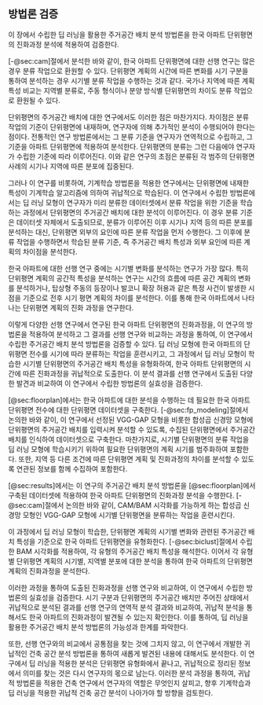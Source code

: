 ## 방법론 검증

이 장에서 수립한
딥 러닝을 활용한 주거공간 배치 분석 방법론을
한국 아파트 단위평면의 진화과정 분석에 적용하여 검증한다.

[-@sec:cam]절에서 분석한 바와 같이,
한국 아파트 단위평면에 대한 선행 연구는
많은 경우 분류 작업으로 환원할 수 있다.
단위평면 계획의 시간에 따른 변화를
시기 구분을 통하여 분석하는 경우
시기별 분류 작업을 수행하는 것과 같다.
국가나 지역에 따른 계획 특성 비교는
지역별 분류로,
주동 형식이나 분양 방식별 단위평면의 차이도
분류 작업으로 환원될 수 있다.

단위평면의 주거공간 배치에 대한 연구에서도
이러한 점은 마찬가지다.
차이점은 분류 작업의 기준이 단위평면에 내재하며,
연구자에 의해 추가적인 분석이 수행되어야 한다는 점이다.
전통적인 연구 방법론에서는
그 분류 기준을 연구자가 연역적으로 수립하고,
그 기준을 아파트 단위평면에 적용하여 분석한다.
단위평면의 분류는 그런 다음에야
연구자가 수립한 기준에 따라 이루어진다.
이와 같은 연구의 초점은
분류된 각 범주의 단위평면 사례의
시기나 지역에 따른 분포에 집중된다.

그러나 이 연구를 비롯하여,
기계학습 방법론을 적용한 연구에서는
단위평면에 내재한 특성이
기계학습 알고리즘에 의하여 귀납적으로 학습된다.
이 연구에서 수립한 방법론에서는
딥 러닝 모형이
연구자가 미리 분류한 데이터셋에서
분류 작업을 위한 기준을 학습하는 과정에서
단위평면의 주거공간 배치에 대한 분석이
이루어진다.
이 경우 분류 기준은 데이터셋 자체에서 도출되므로,
분류가 이루어진 이후 시기나 지역 등의 따른 분포를 분석하는 대신,
단위평면 외부의 요인에 따른 분류 작업을 먼저 수행한다.
그 이후에 분류 작업을 수행하면서 학습된 분류 기준,
즉 주거공간 배치 특성과 외부 요인에 따른 계획의 차이점을 분석한다.

한국 아파트에 대한 선행 연구 중에는
시기별 변화를 분석하는 연구가 가장 많다.
특히 단위평면 계획의 공간적 특성을 분석하는 연구는
시간의 흐름에 따른 공간 계획의 변화를 분석하거나,
탑상형 주동의 등장이나 발코니 확장 허용과 같은
특정 사건이 발생한 시점을 기준으로
전후 시기 평면 계획의 차이를 분석한다.
이를 통해 한국 아파트에서 나타나는
단위평면 계획의 진화 과정을 연구한다.

이렇게 다양한 선행 연구에서 연구된
한국 아파트 단위평면의 진화과정을,
이 연구의 방법론을 적용하여 분석하고
그 결과를 선행 연구와 비교하는 과정을 통하여,
이 연구에서 수립한 주거공간 배치 분석 방법론을 검증할 수 있다.
딥 러닝 모형에
한국 아파트의 단위평면 전수를
시기에 따라 분류하는 작업을 훈련시키고,
그 과정에서 딥 러닝 모형이 학습한
시기별 단위평면의 주거공간 배치 특성을 유형화하여,
한국 아파트 단위평면의
시간에 따른 진화과정을 귀납적으로 도출한다.
이 분석 결과를 선행 연구에서 도출된 다양한 발견과 비교하여
이 연구에서 수립한 방법론의 실효성을 검증한다.

[@sec:floorplan]에서는
한국 아파트에 대한 분석을 수행하는 데 필요한
한국 아파트 단위평면 전수에 대한 단위평면 데이터셋을 구축한다.
[-@sec:fp_modeling]절에서 논의한 바와 같이,
이 연구에서 선정된 VGG-GAP 모형을 비롯한
합성곱 신경망 모형에
단위평면의 주거공간 배치를 입력시켜 분석할 수 있도록,
수집된 단위평면에서 주거공간 배치를 인식하여 데이터셋으로 구축한다.
마찬가지로,
시기별 단위평면의 분류 작업을
딥 러닝 모형에 학습시키기 위하여 필요한
단위평면의 계획 시기를 범주화하여 포함한다.
또한,
지역 등 다른 조건에 따른
단위평면 계획 및 진화과정의 차이를 분석할 수 있도록
연관된 정보를 함께 수집하여 포함한다.

[@sec:results]에서는
이 연구의 주거공간 배치 분석 방법론을
[@sec:floorplan]에서 구축된 데이터셋에 적용하여
한국 아파트 단위평면의 진화과정 분석을 수행한다.
[-@sec:cam]절에서 논의한 바와 같이,
CAM/BAM 시각화를 가능하게 하는 합성곱 신경망 모형인
VGG-GAP 모형에
시기별 단위평면을 분류하는 작업을 훈련시킨다.

이 과정에서 딥 러닝 모형이 학습한,
단위평면 계획의 시기별 변화와 관련된
주거공간 배치 특성을 기준으로
한국 아파트 단위평면을 유형화한다.
[-@sec:biclust]절에서 수립한
BAM 시각화를 적용하여,
각 유형의 주거공간 배치 특성을 해석한다.
이어서
각 유형별 단위평면 계획의
시기별, 지역별 분포에 대한 분석을 통하여
한국 아파트의 단위평면 계획의 진화과정을 분석한다.

이러한 과정을 통하여 도출된 진화과정을
선행 연구와 비교하여,
이 연구에서 수립한 방법론의 실효성을 검증한다.
시기 구분과 단위평면의 주거공간 배치만 주어진 상태에서
귀납적으로 분석된 결과를
선행 연구의 연역적 분석 결과와 비교하여,
귀납적 분석을 통해서도
한국 아파트의 진화과정이 발견될 수 있는지 확인한다.
이를 통하여,
딥 러닝을 활용한 주거공간 배치 분석 방법론의 가능성과 한계를 파악한다.

또한, 선행 연구와의 비교에서 공통점을 찾는 것에 그치지 않고,
이 연구에서 개발한 귀납적인 건축 공간 분석 방법론을 통하여
새롭게 발견된 내용에 대해서도 분석한다.
이 연구에서 딥 러닝을 적용한 분석은 단위평면 유형화에서 끝나고,
귀납적으로 정리된 정보에서 의미를 찾는 것은 다시 연구자의 몫으로 남는다.
이러한 분석 과정을 통하여,
귀납적 방법론을 적용한 건축 연구에서 연구자의 역할은 무엇인지 살피고,
향후 기계학습과 딥 러닝을 적용한
귀납적 건축 공간 분석이 나아가야 할 방향을 검토한다.
